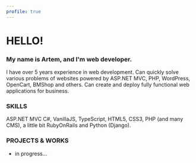 ```yaml
---
profile: true
---
```


# HELLO!

### My name is Artem, and I'm web developer.

I have over 5 years experience in web development. Can quickly solve various problems of websites powered by ASP.NET MVC, PHP, WordPress, OpenCart, BMShop and others. Can create and deploy fully functional web applications for business.

### SKILLS
ASP.NET MVC C#, VanillaJS, TypeScript, HTML5, CSS3, PHP (and many CMS), a little bit RubyOnRails and Python (Django).

### PROJECTS & WORKS
- in progress...
